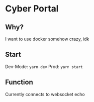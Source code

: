 # Cyber Portal

## Why?
I want to use docker somehow crazy, idk

## Start
Dev-Mode: `yarn dev`
Prod: `yarn start`

## Function
Currently connects to websocket echo
